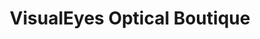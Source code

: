 ---
title: "VisualEyes Optical Boutique"
url: /arlington/visualeyes-optical-boutique/
shop: Optiker
---